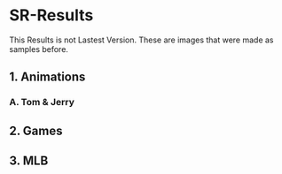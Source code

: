 # SR-Results
  This Results is not Lastest Version. These are images that were made as samples before.

## 1. Animations
###   A. Tom & Jerry

## 2. Games
  
## 3. MLB




